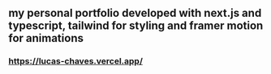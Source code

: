 ## my personal portfolio developed with next.js and typescript, tailwind for styling and framer motion for animations 

### https://lucas-chaves.vercel.app/
